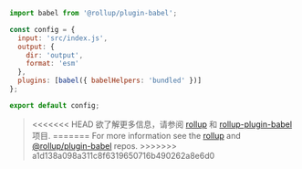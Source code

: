 ```js
import babel from '@rollup/plugin-babel';

const config = {
  input: 'src/index.js',
  output: {
    dir: 'output',
    format: 'esm'
  },
  plugins: [babel({ babelHelpers: 'bundled' })]
};

export default config;
```

<blockquote class="babel-callout babel-callout-info">
  <p>
<<<<<<< HEAD
    欲了解更多信息，请参阅 <a href="https://github.com/rollup/rollup">rollup</a> 和 <a href="https://github.com/rollup/rollup-plugin-babel">rollup-plugin-babel</a> 项目.
=======
    For more information see the <a href="https://github.com/rollup/rollup">rollup</a> and <a href="https://github.com/rollup/plugins/tree/master/packages/babel">@rollup/plugin-babel</a> repos.
>>>>>>> a1d138a098a311c8f6319650716b490262a8e6d0
  </p>
</blockquote>
